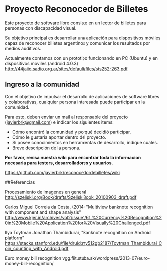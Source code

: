 # Proyecto Reconocedor de Billetes
Este proyecto de software libre consiste en un lector de billetes para personas con discapacidad visual.

Su objetivo principal es desarrollar una aplicación para dispositivos móviles capaz de reconocer billetes argentinos y comunicar los resultados por medios auditivos.

Actualmente contamos con un prototipo funcionando en PC (Ubuntu) y en dispositivos moviles (android 4.0.3)
http://44jaiio.sadio.org.ar/sites/default/files/sts252-263.pdf

## Ingreso a la comunidad

Con el objetivo de impulsar el desarrollo de aplicaciones de software libres y colaborativas, cualquier persona interesada puede participar en la comunidad.

Para esto, deben enviar un mail al responsable del proyecto (javierbrk@gmail.com) e indicar los siguientes items:

* Cómo encontró la comunidad y porqué decidió participar.
* Cómo le gustaría aportar dentro del proyecto.
* Si posee conocimientos en herramientas de desarrollo, indique cuales.
* Breve descripción de la persona.

**Por favor, revisa nuestra wiki para encontrar toda la informacion necesaria para testers, desarrolladores y usuarios.**

https://github.com/javierbrk/reconocedordebilletes/wiki

##Referencias

Procesamiento de imagenes en general http://szeliski.org/Book/drafts/SzeliskiBook_20100903_draft.pdf

Carlos Miguel Correia da Costa, (2014) "Multiview banknote recognition with component and shape analysis" http://www.kjer.in/archives/vol2/issue1/61.%20Currency%20Recognition%20in%20Mobile%20Application%20for%20Visually%20Challenged.pdf

Ilya Toytman Jonathan Thambidurai, "Banknote recognition on Android platform" https://stacks.stanford.edu/file/druid:my512gb2187/Toytman_Thambidurai_Coin_counting_with_Android.pdf

Euro money bill recognition vgg.fiit.stuba.sk/wordpress/2013-07/euro-money-bill-recognition/
